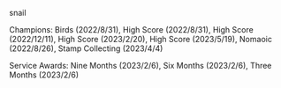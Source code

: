 snail

Champions: Birds (2022/8/31), High Score (2022/8/31), High Score (2022/12/11), High Score (2023/2/20), High Score (2023/5/19), Nomaoic (2022/8/26), Stamp Collecting (2023/4/4)

Service Awards: Nine Months (2023/2/6), Six Months (2023/2/6), Three Months (2023/2/6)


